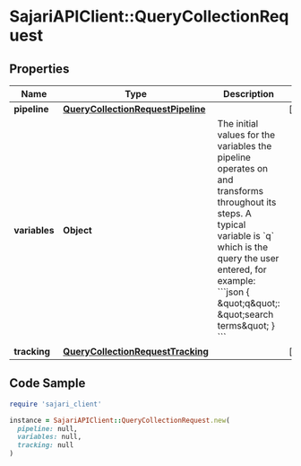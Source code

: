 # SajariAPIClient::QueryCollectionRequest

## Properties

| Name | Type | Description | Notes |
| ---- | ---- | ----------- | ----- |
| **pipeline** | [**QueryCollectionRequestPipeline**](QueryCollectionRequestPipeline.md) |  | [optional] |
| **variables** | **Object** | The initial values for the variables the pipeline operates on and transforms throughout its steps.  A typical variable is &#x60;q&#x60; which is the query the user entered, for example:  &#x60;&#x60;&#x60;json { \&quot;q\&quot;: \&quot;search terms\&quot; } &#x60;&#x60;&#x60; |  |
| **tracking** | [**QueryCollectionRequestTracking**](QueryCollectionRequestTracking.md) |  | [optional] |

## Code Sample

```ruby
require 'sajari_client'

instance = SajariAPIClient::QueryCollectionRequest.new(
  pipeline: null,
  variables: null,
  tracking: null
)
```

